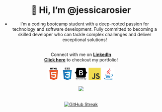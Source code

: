 <h1 align="center">👋 Hi, I’m @jessicarosier</h1>
<ul align="center">
<li> I'm a coding bootcamp student with a deep-rooted passion for technology and software development. Fully committed to becoming a skilled developer who can tackle complex challenges and deliver exceptional solutions!</li>
</ul>
<br>

<div align="center">
  Connect with me on <a href= "https://www.linkedin.com/in/jessica-rosier"/><strong>LinkedIn</strong></a> 
</div>
<div align="center">
  <a href= "https://jessicarosier.com/"/><strong>Click here</strong></a> to checkout my portfolio!
</div>


<br>
<div align=center>
  <img src="https://raw.githubusercontent.com/devicons/devicon/master/icons/html5/html5-original-wordmark.svg" alt="html5" width="40" height="40" style="max-width: 100%;">
<img src="https://raw.githubusercontent.com/devicons/devicon/master/icons/css3/css3-original-wordmark.svg" alt="css3" width="40" height="40" style="max-width: 100%;">
<img src="https://raw.githubusercontent.com/devicons/devicon/master/icons/bootstrap/bootstrap-plain-wordmark.svg" alt="bootstrap" width="40" height="40" style="max-width: 100%;">
<img src="https://raw.githubusercontent.com/devicons/devicon/master/icons/javascript/javascript-original.svg" alt="javascript" width="40" height="40" style="max-width: 100%;">
<img src="https://raw.githubusercontent.com/devicons/devicon/master/icons/java/java-original.svg" alt="java" width="40" height="40" style="max-width: 100%;">
</div>
<br>
<div align=center>

<img src="https://github-readme-stats.vercel.app/api/top-langs/?username=jessicarosier&size_weight=0.5&count_weight=0.5&layout=compact&theme=chartreuse-dark&langs_count=10">

<br>
<br>

[![GitHub Streak](https://streak-stats.demolab.com?user=jessicarosier&theme=radical&hide_border=true&2CSat&card_width=500)](https://git.io/streak-stats)

</div>







<!---
jessicarosier/jessicarosier is a ✨ special ✨ repository because its `README.md` (this file) appears on your GitHub profile.
You can click the Preview link to take a look at your changes.![javascript-icon](https://github.com/jessicarosier/jessicarosier/assets/140553655/3edf0884-fa05-4d83-a3de-9a6735d28587)<svg xmlns="http://www.w3.org/2000/svg"  viewBox="0 0 48 48" width="480px" height="480px"><path fill="#ffd600" d="M6,42V6h36v36H6z"/><path fill="#000001" d="M29.538 32.947c.692 1.124 1.444 2.201 3.037 2.201 1.338 0 2.04-.665 2.04-1.585 0-1.101-.726-1.492-2.198-2.133l-.807-.344c-2.329-.988-3.878-2.226-3.878-4.841 0-2.41 1.845-4.244 4.728-4.244 2.053 0 3.528.711 4.592 2.573l-2.514 1.607c-.553-.988-1.151-1.377-2.078-1.377-.946 0-1.545.597-1.545 1.377 0 .964.6 1.354 1.985 1.951l.807.344C36.452 29.645 38 30.839 38 33.523 38 36.415 35.716 38 32.65 38c-2.999 0-4.702-1.505-5.65-3.368L29.538 32.947zM17.952 33.029c.506.906 1.275 1.603 2.381 1.603 1.058 0 1.667-.418 1.667-2.043V22h3.333v11.101c0 3.367-1.953 4.899-4.805 4.899-2.577 0-4.437-1.746-5.195-3.368L17.952 33.029z"/></svg>
![Jessicas GitHub stats](https://github-readme-stats.vercel.app/api?username=jessicarosier&show_icons=true&theme=radical)

--->

